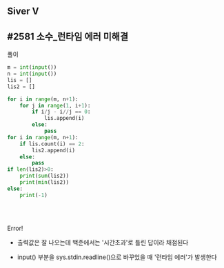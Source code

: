 ## Siver V

## #2581 소수_런타임 에러 미해결

풀이<br/>

```python
m = int(input())
n = int(input())
lis = []
lis2 = []

for i in range(m, n+1):
    for j in range(1, i+1):
        if i/j - i//j == 0:
            lis.append(i)
        else:
            pass
for i in range(m, n+1):
    if lis.count(i) == 2:
        lis2.append(i)
    else:
        pass
if len(lis2)>0:
    print(sum(lis2))
    print(min(lis2))
else:
    print(-1)
    
```

<br/>

Error!

* 출력값은 잘 나오는데 백준에서는 '시간초과'로 틀린 답이라 채점된다<br/>

* input() 부분을 sys.stdin.readline()으로 바꾸었을 때 '런타임 에러'가 발생한다

<br/>